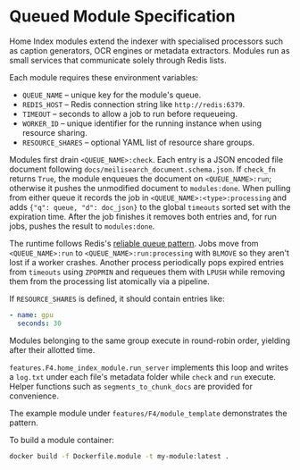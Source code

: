 # Queued Module Specification

Home Index modules extend the indexer with specialised processors such as caption generators, OCR engines or metadata extractors. Modules run as small services that communicate solely through Redis lists.

Each module requires these environment variables:

- `QUEUE_NAME` – unique key for the module's queue.
- `REDIS_HOST` – Redis connection string like `http://redis:6379`.
- `TIMEOUT` – seconds to allow a job to run before requeueing.
- `WORKER_ID` – unique identifier for the running instance when using resource sharing.
- `RESOURCE_SHARES` – optional YAML list of resource share groups.

Modules first drain `<QUEUE_NAME>:check`. Each entry is a JSON encoded file document following `docs/meilisearch_document.schema.json`. If `check_fn` returns `True`, the module enqueues the document on `<QUEUE_NAME>:run`; otherwise it pushes the unmodified document to `modules:done`. When pulling from either queue it records the job in `<QUEUE_NAME>:<type>:processing` and adds `{"q": queue, "d": doc_json}` to the global `timeouts` sorted set with the expiration time. After the job finishes it removes both entries and, for run jobs, pushes the result to `modules:done`.

The runtime follows Redis's [reliable queue pattern](https://github.com/redis/docs/blob/main/content/commands/lmove.md#L123-L147). Jobs move from `<QUEUE_NAME>:run` to `<QUEUE_NAME>:run:processing` with `BLMOVE` so they aren't lost if a worker crashes. Another process periodically pops expired entries from `timeouts` using `ZPOPMIN` and requeues them with `LPUSH` while removing them from the processing list atomically via a pipeline.

If `RESOURCE_SHARES` is defined, it should contain entries like:

```yaml
- name: gpu
  seconds: 30
```

Modules belonging to the same group execute in round-robin order, yielding after their allotted time.

`features.F4.home_index_module.run_server` implements this loop and writes a `log.txt` under each file's metadata folder while `check` and `run` execute. Helper functions such as `segments_to_chunk_docs` are provided for convenience.

The example module under `features/F4/module_template` demonstrates the pattern.

To build a module container:

```bash
docker build -f Dockerfile.module -t my-module:latest .
```
